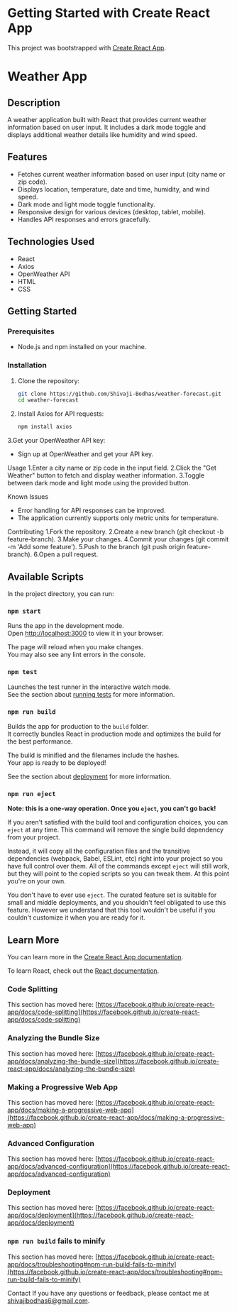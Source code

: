 # Getting Started with Create React App

This project was bootstrapped with [Create React App](https://github.com/facebook/create-react-app).
# Weather App

## Description

A weather application built with React that provides current weather information based on user input. It includes a dark mode toggle and displays additional weather details like humidity and wind speed.

## Features

- Fetches current weather information based on user input (city name or zip code).
- Displays location, temperature, date and time, humidity, and wind speed.
- Dark mode and light mode toggle functionality.
- Responsive design for various devices (desktop, tablet, mobile).
- Handles API responses and errors gracefully.

## Technologies Used

- React
- Axios
- OpenWeather API
- HTML
- CSS

## Getting Started

### Prerequisites

- Node.js and npm installed on your machine.

### Installation

1. Clone the repository:

   ```bash
   git clone https://github.com/Shivaji-Bodhas/weather-forecast.git
   cd weather-forecast

2. Install Axios for API requests:
    ```bash
   npm install axios
3.Get your OpenWeather API key:
- Sign up at OpenWeather and get your API key.
   

Usage
1.Enter a city name or zip code in the input field.
2.Click the "Get Weather" button to fetch and display weather information.
3.Toggle between dark mode and light mode using the provided button.  

Known Issues
- Error handling for API responses can be improved.
- The application currently supports only metric units for temperature.

Contributing
1.Fork the repository.
2.Create a new branch (git checkout -b feature-branch).
3.Make your changes.
4.Commit your changes (git commit -m 'Add some feature').
5.Push to the branch (git push origin feature-branch).
6.Open a pull request.  


## Available Scripts

In the project directory, you can run:

### `npm start`

Runs the app in the development mode.\
Open [http://localhost:3000](http://localhost:3000) to view it in your browser.

The page will reload when you make changes.\
You may also see any lint errors in the console.

### `npm test`

Launches the test runner in the interactive watch mode.\
See the section about [running tests](https://facebook.github.io/create-react-app/docs/running-tests) for more information.

### `npm run build`

Builds the app for production to the `build` folder.\
It correctly bundles React in production mode and optimizes the build for the best performance.

The build is minified and the filenames include the hashes.\
Your app is ready to be deployed!

See the section about [deployment](https://facebook.github.io/create-react-app/docs/deployment) for more information.

### `npm run eject`

**Note: this is a one-way operation. Once you `eject`, you can't go back!**

If you aren't satisfied with the build tool and configuration choices, you can `eject` at any time. This command will remove the single build dependency from your project.

Instead, it will copy all the configuration files and the transitive dependencies (webpack, Babel, ESLint, etc) right into your project so you have full control over them. All of the commands except `eject` will still work, but they will point to the copied scripts so you can tweak them. At this point you're on your own.

You don't have to ever use `eject`. The curated feature set is suitable for small and middle deployments, and you shouldn't feel obligated to use this feature. However we understand that this tool wouldn't be useful if you couldn't customize it when you are ready for it.

## Learn More

You can learn more in the [Create React App documentation](https://facebook.github.io/create-react-app/docs/getting-started).

To learn React, check out the [React documentation](https://reactjs.org/).

### Code Splitting

This section has moved here: [https://facebook.github.io/create-react-app/docs/code-splitting](https://facebook.github.io/create-react-app/docs/code-splitting)

### Analyzing the Bundle Size

This section has moved here: [https://facebook.github.io/create-react-app/docs/analyzing-the-bundle-size](https://facebook.github.io/create-react-app/docs/analyzing-the-bundle-size)

### Making a Progressive Web App

This section has moved here: [https://facebook.github.io/create-react-app/docs/making-a-progressive-web-app](https://facebook.github.io/create-react-app/docs/making-a-progressive-web-app)

### Advanced Configuration

This section has moved here: [https://facebook.github.io/create-react-app/docs/advanced-configuration](https://facebook.github.io/create-react-app/docs/advanced-configuration)

### Deployment

This section has moved here: [https://facebook.github.io/create-react-app/docs/deployment](https://facebook.github.io/create-react-app/docs/deployment)

### `npm run build` fails to minify

This section has moved here: [https://facebook.github.io/create-react-app/docs/troubleshooting#npm-run-build-fails-to-minify](https://facebook.github.io/create-react-app/docs/troubleshooting#npm-run-build-fails-to-minify)

Contact
If you have any questions or feedback, please contact me at shivajibodhas6@gmail.com.

